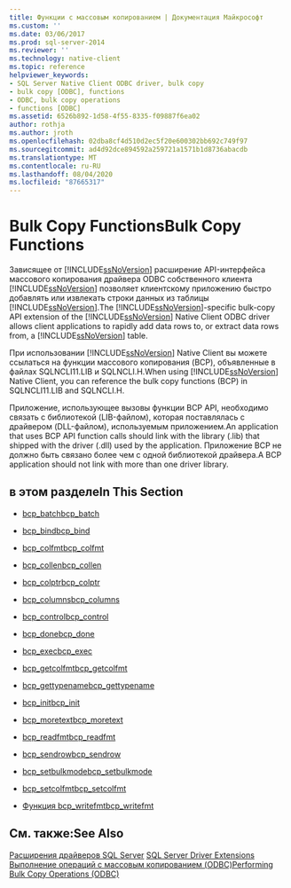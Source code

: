 ```yaml
---
title: Функции с массовым копированием | Документация Майкрософт
ms.custom: ''
ms.date: 03/06/2017
ms.prod: sql-server-2014
ms.reviewer: ''
ms.technology: native-client
ms.topic: reference
helpviewer_keywords:
- SQL Server Native Client ODBC driver, bulk copy
- bulk copy [ODBC], functions
- ODBC, bulk copy operations
- functions [ODBC]
ms.assetid: 6526b892-1d58-4f55-8335-f09887f6ea02
author: rothja
ms.author: jroth
ms.openlocfilehash: 02dba8cf4d510d2ec5f20e600302bb692c749f97
ms.sourcegitcommit: ad4d92dce894592a259721a1571b1d8736abacdb
ms.translationtype: MT
ms.contentlocale: ru-RU
ms.lasthandoff: 08/04/2020
ms.locfileid: "87665317"
---
```

# <a name="bulk-copy-functions"></a><span data-ttu-id="d85a5-102">Bulk Copy Functions</span><span class="sxs-lookup"><span data-stu-id="d85a5-102">Bulk Copy Functions</span></span>
  <span data-ttu-id="d85a5-103">Зависящее от [!INCLUDE[ssNoVersion](../../includes/ssnoversion-md.md)] расширение API-интерфейса массового копирования драйвера ODBC собственного клиента [!INCLUDE[ssNoVersion](../../includes/ssnoversion-md.md)] позволяет клиентскому приложению быстро добавлять или извлекать строки данных из таблицы [!INCLUDE[ssNoVersion](../../includes/ssnoversion-md.md)].</span><span class="sxs-lookup"><span data-stu-id="d85a5-103">The [!INCLUDE[ssNoVersion](../../includes/ssnoversion-md.md)]-specific bulk-copy API extension of the [!INCLUDE[ssNoVersion](../../includes/ssnoversion-md.md)] Native Client ODBC driver allows client applications to rapidly add data rows to, or extract data rows from, a [!INCLUDE[ssNoVersion](../../includes/ssnoversion-md.md)] table.</span></span>  
  
 <span data-ttu-id="d85a5-104">При использовании [!INCLUDE[ssNoVersion](../../includes/ssnoversion-md.md)] Native Client вы можете ссылаться на функции массового копирования (BCP), объявленные в файлах SQLNCLI11.LIB и SQLNCLI.H.</span><span class="sxs-lookup"><span data-stu-id="d85a5-104">When using [!INCLUDE[ssNoVersion](../../includes/ssnoversion-md.md)] Native Client, you can reference the bulk copy functions (BCP) in SQLNCLI11.LIB and SQLNCLI.H.</span></span>  
  
 <span data-ttu-id="d85a5-105">Приложение, использующее вызовы функции BCP API, необходимо связать с библиотекой (LIB-файлом), которая поставлялась с драйвером (DLL-файлом), используемым приложением.</span><span class="sxs-lookup"><span data-stu-id="d85a5-105">An application that uses BCP API function calls should link with the library (.lib) that shipped with the driver (.dll) used by the application.</span></span> <span data-ttu-id="d85a5-106">Приложение BCP не должно быть связано более чем с одной библиотекой драйвера.</span><span class="sxs-lookup"><span data-stu-id="d85a5-106">A BCP application should not link with more than one driver library.</span></span>  
  
## <a name="in-this-section"></a><span data-ttu-id="d85a5-107">в этом разделе</span><span class="sxs-lookup"><span data-stu-id="d85a5-107">In This Section</span></span>  
  
-   [<span data-ttu-id="d85a5-108">bcp_batch</span><span class="sxs-lookup"><span data-stu-id="d85a5-108">bcp_batch</span></span>](bcp-batch.md)  
  
-   [<span data-ttu-id="d85a5-109">bcp_bind</span><span class="sxs-lookup"><span data-stu-id="d85a5-109">bcp_bind</span></span>](bcp-bind.md)  
  
-   [<span data-ttu-id="d85a5-110">bcp_colfmt</span><span class="sxs-lookup"><span data-stu-id="d85a5-110">bcp_colfmt</span></span>](bcp-colfmt.md)  
  
-   [<span data-ttu-id="d85a5-111">bcp_collen</span><span class="sxs-lookup"><span data-stu-id="d85a5-111">bcp_collen</span></span>](bcp-collen.md)  
  
-   [<span data-ttu-id="d85a5-112">bcp_colptr</span><span class="sxs-lookup"><span data-stu-id="d85a5-112">bcp_colptr</span></span>](bcp-colptr.md)  
  
-   [<span data-ttu-id="d85a5-113">bcp_columns</span><span class="sxs-lookup"><span data-stu-id="d85a5-113">bcp_columns</span></span>](bcp-columns.md)  
  
-   [<span data-ttu-id="d85a5-114">bcp_control</span><span class="sxs-lookup"><span data-stu-id="d85a5-114">bcp_control</span></span>](bcp-control.md)  
  
-   [<span data-ttu-id="d85a5-115">bcp_done</span><span class="sxs-lookup"><span data-stu-id="d85a5-115">bcp_done</span></span>](bcp-done.md)  
  
-   [<span data-ttu-id="d85a5-116">bcp_exec</span><span class="sxs-lookup"><span data-stu-id="d85a5-116">bcp_exec</span></span>](bcp-exec.md)  
  
-   [<span data-ttu-id="d85a5-117">bcp_getcolfmt</span><span class="sxs-lookup"><span data-stu-id="d85a5-117">bcp_getcolfmt</span></span>](bcp-getcolfmt.md)  
  
-   [<span data-ttu-id="d85a5-118">bcp_gettypename</span><span class="sxs-lookup"><span data-stu-id="d85a5-118">bcp_gettypename</span></span>](bcp-gettypename.md)  
  
-   [<span data-ttu-id="d85a5-119">bcp_init</span><span class="sxs-lookup"><span data-stu-id="d85a5-119">bcp_init</span></span>](bcp-init.md)  
  
-   [<span data-ttu-id="d85a5-120">bcp_moretext</span><span class="sxs-lookup"><span data-stu-id="d85a5-120">bcp_moretext</span></span>](bcp-moretext.md)  
  
-   [<span data-ttu-id="d85a5-121">bcp_readfmt</span><span class="sxs-lookup"><span data-stu-id="d85a5-121">bcp_readfmt</span></span>](bcp-readfmt.md)  
  
-   [<span data-ttu-id="d85a5-122">bcp_sendrow</span><span class="sxs-lookup"><span data-stu-id="d85a5-122">bcp_sendrow</span></span>](bcp-sendrow.md)  
  
-   [<span data-ttu-id="d85a5-123">bcp_setbulkmode</span><span class="sxs-lookup"><span data-stu-id="d85a5-123">bcp_setbulkmode</span></span>](bcp-setbulkmode.md)  
  
-   [<span data-ttu-id="d85a5-124">bcp_setcolfmt</span><span class="sxs-lookup"><span data-stu-id="d85a5-124">bcp_setcolfmt</span></span>](bcp-setcolfmt.md)  
  
-   [<span data-ttu-id="d85a5-125">Функция bcp_writefmt</span><span class="sxs-lookup"><span data-stu-id="d85a5-125">bcp_writefmt</span></span>](bcp-writefmt.md)  
  
## <a name="see-also"></a><span data-ttu-id="d85a5-126">См. также:</span><span class="sxs-lookup"><span data-stu-id="d85a5-126">See Also</span></span>  
 <span data-ttu-id="d85a5-127">[Расширения драйверов SQL Server](../../database-engine/dev-guide/sql-server-driver-extensions.md) </span><span class="sxs-lookup"><span data-stu-id="d85a5-127">[SQL Server Driver Extensions](../../database-engine/dev-guide/sql-server-driver-extensions.md) </span></span>  
 [<span data-ttu-id="d85a5-128">Выполнение операций с массовым копированием &#40;ODBC&#41;</span><span class="sxs-lookup"><span data-stu-id="d85a5-128">Performing Bulk Copy Operations &#40;ODBC&#41;</span></span>](../native-client-odbc-bulk-copy-operations/performing-bulk-copy-operations-odbc.md)  
  
  
